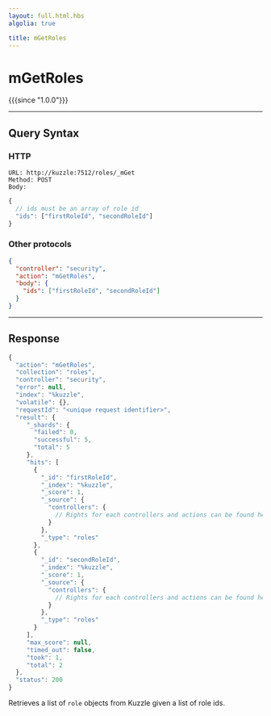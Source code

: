```yaml
---
layout: full.html.hbs
algolia: true

title: mGetRoles
---
```



# mGetRoles

{{{since "1.0.0"}}}



---

## Query Syntax

### HTTP

```http
URL: http://kuzzle:7512/roles/_mGet
Method: POST  
Body:
```


```js
{
  // ids must be an array of role id
  "ids": ["firstRoleId", "secondRoleId"]
}
```

### Other protocols

```json
{
  "controller": "security",
  "action": "mGetRoles",
  "body": {
    "ids": ["firstRoleId", "secondRoleId"]
  }
}
```

---

## Response

```javascript
{
  "action": "mGetRoles",
  "collection": "roles",
  "controller": "security",
  "error": null,
  "index": "%kuzzle",
  "volatile": {},
  "requestId": "<unique request identifier>",
  "result": {
     "_shards": {
       "failed": 0,
       "successful": 5,
       "total": 5
     },
     "hits": [
       {
         "_id": "firstRoleId",
         "_index": "%kuzzle",
         "_score": 1,
         "_source": {
           "controllers": {
             // Rights for each controllers and actions can be found here
           }
         },
         "_type": "roles"
       },
       {
         "_id": "secondRoleId",
         "_index": "%kuzzle",
         "_score": 1,
         "_source": {
           "controllers": {
             // Rights for each controllers and actions can be found here
           }
         },
         "_type": "roles"
       }
     ],
     "max_score": null,
     "timed_out": false,
     "took": 1,
     "total": 2
  },
  "status": 200
}
```

Retrieves a list of `role` objects from Kuzzle given a list of role ids.

